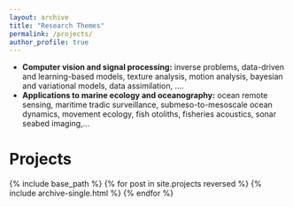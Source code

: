 ```yaml
---
layout: archive
title: "Research Themes"
permalink: /projects/
author_profile: true
---
```


* **Computer vision and signal processing:** inverse problems, data-driven and learning-based models, texture analysis, motion analysis, bayesian and variational models, data assimilation, ....
* **Applications to marine ecology and oceanography:** ocean remote sensing, maritime tradic surveillance, submeso-to-mesoscale ocean dynamics, movement ecology, fish otoliths, fisheries acoustics, sonar seabed imaging,...

Projects
======
{% include base_path %}
{% for post in site.projects reversed %}
  {% include archive-single.html %}
{% endfor %}
